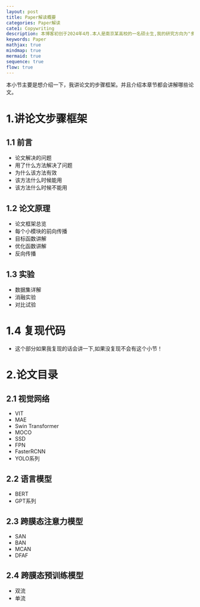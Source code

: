 ```yaml
---
layout: post
title: Paper解读概要
categories: Paper解读
cate1: Copywriting
description: 本博客初创于2024年4月.本人是南京某高校的一名硕士生,我的研究方向为"多模态学习"(数学专业).
keywords: Paper
mathjax: true
mindmap: true
mermaid: true
sequence: true
flow: true
---
```








本小节主要是想介绍一下，我讲论文的步骤框架。并且介绍本章节都会讲解哪些论文。



# 1.讲论文步骤框架

## 1.1 前言

* 论文解决的问题
* 用了什么方法解决了问题
* 为什么该方法有效
* 该方法什么时候能用
* 该方法什么时候不能用
## 1.2 论文原理

* 论文框架总览
* 每个小模块的前向传播
* 目标函数讲解
* 优化函数讲解
* 反向传播

## 1.3 实验

* 数据集详解
* 消融实验
* 对比试验

# 1.4 复现代码

* 这个部分如果我复现的话会讲一下,如果没复现不会有这个小节！

# 2.论文目录

## 2.1 视觉网络

* VIT
* MAE
* Swin Transformer
* MOCO
* SSD
* FPN
* FasterRCNN
* YOLO系列

## 2.2 语言模型

* BERT
* GPT系列
## 2.3 跨膜态注意力模型

* SAN
* BAN
* MCAN
* DFAF

## 2.4 跨膜态预训练模型

* 双流
* 单流

